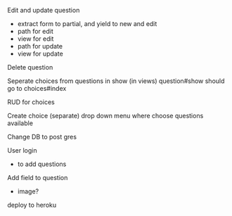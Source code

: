 Edit and update question
  - extract form to partial, and yield to new and edit
  - path for edit
  - view for edit
  - path for update
  - view for update

Delete question

Seperate choices from questions in show (in views)
  question#show should go to choices#index

RUD for choices

Create choice (separate)
  drop down menu where choose questions available

Change DB to post gres

User login
  - to add questions

Add field to question
  - image?

deploy to heroku

